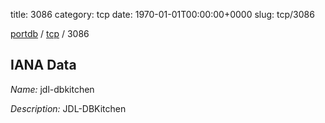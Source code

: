 title: 3086
category: tcp
date: 1970-01-01T00:00:00+0000
slug: tcp/3086

[portdb](/) / [tcp](/category/tcp.html) / 3086


## IANA Data

_Name:_ jdl-dbkitchen

_Description:_ JDL-DBKitchen

